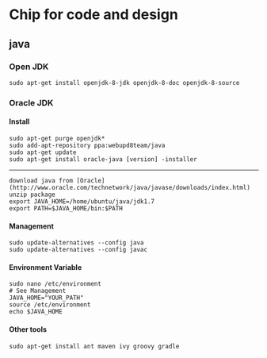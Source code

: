 # Chip for code and design

## java

### Open JDK

~~~ shell
sudo apt-get install openjdk-8-jdk openjdk-8-doc openjdk-8-source
~~~

### Oracle JDK

#### Install

~~~ shell
sudo apt-get purge openjdk*
sudo add-apt-repository ppa:webupd8team/java
sudo apt-get update
sudo apt-get install oracle-java [version] -installer
~~~
---
~~~ shell
download java from [Oracle](http://www.oracle.com/technetwork/java/javase/downloads/index.html)
unzip package
export JAVA_HOME=/home/ubuntu/java/jdk1.7
export PATH=$JAVA_HOME/bin:$PATH
~~~

#### Management

~~~ shell
sudo update-alternatives --config java
sudo update-alternatives --config javac
~~~

#### Environment Variable

~~~ shell
sudo nano /etc/environment
# See Management
JAVA_HOME="YOUR_PATH"
source /etc/environment
echo $JAVA_HOME
~~~

#### Other tools

~~~ shell
sudo apt-get install ant maven ivy groovy gradle
~~~
